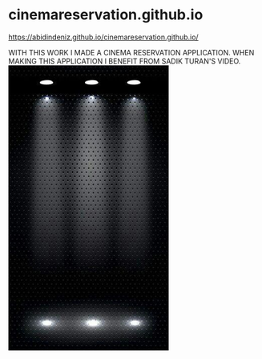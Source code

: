 # cinemareservation.github.io

https://abidindeniz.github.io/cinemareservation.github.io/

WITH THIS WORK I MADE A CINEMA RESERVATION APPLICATION. WHEN MAKING THIS APPLICATION
 I BENEFIT FROM SADIK TURAN'S VIDEO.
![](/cinema-3.jpg)
